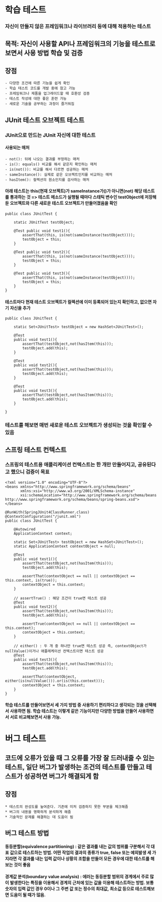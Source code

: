 # 학습 테스트

### 자신이 만들지 않은 프레임워크나 라이브러리 등에 대해 적용하는 테스트

## 목적: 자신이 사용할 API나 프레임워크의 기능을 테스트로 보면서 사용 방법 학습 및 검증

## 장점

    - 다양한 조건에 따른 기능을 쉽게 확인
    - 학습 테스트 코드를 개발 중에 참고 가능
    - 프레임워크나 제품을 업그레이드할 때 호환성 검증
    - 테스트 작성에 대한 좋은 훈련 가능
    - 새로운 기술을 공부하는 과정이 즐거워짐

## JUnit 테스트 오브젝트 테스트

### JUnit으로 만드는 JUnit 자신에 대한 테스트

#### 사용되는 매처

    - not(): 뒤에 나오는 결과를 부정하는 매처
    - is(): equals() 비교를 해서 같은지 확인하는 매처
    - is(not()): 비교를 해서 다르면 성공하는 매처
    - sameInstance(): 실제로 같은 오브젝트인지를 비교하는 매처
    - hasItem(): 컬렉션의 원소인지를 검사하는 매처

#### 아래 테스트는 this(현재 오브젝트)가 sameInstance가()가 아니면(not) 해당 테스트를 통과하는 것 => 테스트 메소드가 실행될 때마다 스태틱 변수인 testObject에 저장해둔 오브젝트와 다른 새로운 테스트 오브젝트가 만들어졌음을 확인

```
public class JUnitTest {

    static JUnitTest testObject;

    @Test public void test1(){
        assertThat(this, is(not(sameInstance(testObject))));
        testObject = this;
    }

    @Test public void test2(){
        assertThat(this, is(not(sameInstance(testObject))));
        testObject = this;
    }

    @Test public void test3(){
        assertThat(this, is(not(sameInstance(testObject))));
        testObject = this;
    }
}
```

#### 테스트마다 현재 테스트 오브젝트가 컬렉션에 이미 등록되어 있는지 확인하고, 없으면 자기 자신을 추가

```
public class JUnitTest {

    static Set<JUnitTest> testObject = new HashSet<JUnitTest>();

    @Test
    public void test1(){
        assertThat(testObject,not(hasItem(this)));
        testObject.add(this);
    }

    @Test
    public void test2(){
        assertThat(testObject,not(hasItem(this)));
        testObject.add(this);
    }

    @Test
    public void test3(){
        assertThat(testObject,not(hasItem(this)));
        testObject.add(this);
    }

}
```

### 테스트를 해보면 매번 새로운 테스트 오브젝트가 생성되는 것을 확인할 수 있음

## 스프링 테스트 컨텍스트

### 스프링의 테스트용 애플리케이션 컨텍스트는 한 개만 만들어지고, 공유된다고 했으니 검증이 목표

```
<?xml version="1.0" encoding="UTF-8"?>
<beans xmlns="http://www.springframework.org/schema/beans"
       xmlns:xsi="http://www.w3.org/2001/XMLSchema-instance"
       xsi:schemaLocation="http://www.springframework.org/schema/beans http://www.springframework.org/schema/beans/spring-beans.xsd">
</beans>
```

```
@RunWith(SpringJUnit4ClassRunner.class)
@ContextConfiguration("/junit.xml")
public class JUnitTest {

    @Autowired
    ApplicationContext context;

    static Set<JUnitTest> testObject = new HashSet<JUnitTest>();
    static ApplicationContext contextObject = null;

    @Test
    public void test1(){
        assertThat(testObject,not(hasItem(this)));
        testObject.add(this);

        assertThat(contextObject == null || contextObject == this.context, is(true));
        contextObject = this.context;
    }

    // assertTrue() : 해당 조건이 true면 테스트 성공
    @Test
    public void test2(){
        assertThat(testObject,not(hasItem(this)));
        testObject.add(this);

        assertTrue(contextObject == null || contextObject == this.context);
        contextObject = this.context;
    }

    // either() : 두 개 중 하나만 true면 테스트 성공 즉, contextObject가 nullValue()이거나 애플레케이션 컨텍스트이면 테스트 성공
    @Test
    public void test3(){
        assertThat(testObject,not(hasItem(this)));
        testObject.add(this);

        assertThat(contextObject, either(is(nullValue())).or(is(this.context)));
        contextObject = this.context;
    }
}
```

#### 학습 테스트를 만들어보면서 세 가지 방법 중 사용하기 편리하다고 생각되는 것을 선택해서 사용하면 됨. 학습 테스트는 이렇게 같은 기능이지만 다양한 방법을 만들어 사용하면서 서로 비교해보면서 사용 가능.

# 버그 테스트

## 코드에 오류가 있을 때 그 오류를 가장 잘 드러내줄 수 있는 테스트, 일단 버그가 발생하는 조건의 테스트를 만들고 테스트가 성공하면 버그가 해결되게 함

## 장점

    * 테스트의 완성도를 높여준다. 기존에 미처 검증하지 못한 부분을 체크해줌
    * 버그의 내용을 명확하게 분석하게 해줌
    * 기술적인 문제를 해결하는 데 도움이 됨

## 버그 테스트 방법

#### 동등분할(equivalence partitioning) : 같은 결과를 내는 값의 범위를 구분해서 각 대표 값으로 테스트하는 방법. 어떤 작업의 결과의 종류가 true, false 또는 예외발생 세 가지라면 각 결과를 내는 입력 값이나 상황의 조합을 만들어 모든 경우에 대한 테스트를 해보는 것이 좋음

#### 경계값 분석(boundary value analysis) : 에러는 동등분할 범위의 경계에서 주로 많이 발생한다는 특징을 이용해서 경계의 근처에 있는 값을 이용해 테스트하는 방법. 보통 숫자의 입력 값인 경우 0이나 그 주변 값 또는 정수의 최대값, 최소값 등으로 테스트해보면 도움이 될 때가 많음.
